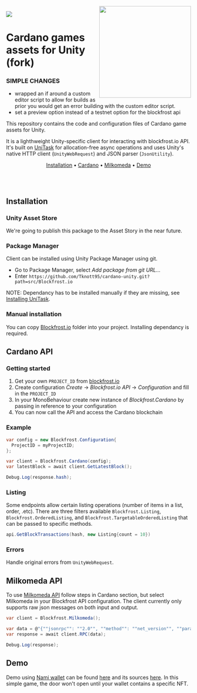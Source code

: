 <img src=".github/assets/unity_cardano_network.png" align="right" height="250" />


<a href="https://fivebinaries.com/"><img src="https://img.shields.io/badge/made%20by-Five%20Binaries-darkviolet.svg?style=flat-square" /></a>

# Cardano games assets for Unity (fork)

### SIMPLE CHANGES
 * wrapped an if around a custom editor script to allow for builds as prior you would get an error building with the custom editor script.
 * set a preview option instead of a testnet option for the blockfrost api


This repository contains the code and configuration files of Cardano game assets for Unity.

It is a lighthweight Unity-specific client for interacting with blockfrost.io API. It's built on [UniTask](https://github.com/Cysharp/UniTask) for allocation-free async operations and uses Unity's native HTTP client (`UnityWebRequest`) and JSON parser (`JsonUtility`).

<p align="center">
  <a href="#installation">Installation</a> •
  <a href="#cardano-api">Cardano</a> •
  <a href="#milkomeda-api">Milkomeda</a> •
  <a href="#demo">Demo</a> 
</p>
<br><br>

## Installation

### Unity Asset Store

We're going to publish this package to the Asset Story in the near future.

### Package Manager

Client can be installed using Unity Package Manager using git.

* Go to Package Manager, select *Add package from git URL...* 
* Enter `https://github.com/Tknott95/cardano-unity.git?path=src/Blockfrost.io`

NOTE: Dependancy has to be installed manually if they are missing, see [Installing UniTask](https://github.com/Cysharp/UniTask#install-via-git-url).

### Manual installation

You can copy [Blockfrost.io](src/Blockfrost.io) folder into your project. Installing dependancy is required.

## Cardano API

### Getting started

1. Get your own `PROJECT_ID` from [blockfrost.io](https://blockfrost.dev/docs/overview/getting-started#creating-first-project)
2. Create configuration _Create_ → _Blockfrost.io API_ → _Configuration_ and fill in the `PROJECT_ID`
3. In your MonoBehaviour create new instance of _Blockfrost.Cardano_ by passing in reference to your configuration
4. You can now call the API and access the Cardano blockchain

### Example

```csharp
var config = new Blockfrost.Configuration{
  ProjectID = myProjectID;
};

var client = Blockfrost.Cardano(config);
var latestBlock = await client.GetLatestBlock();

Debug.Log(response.hash);
```

### Listing

Some endpoints allow certain listing operations (number of items in a list, order, .etc). There are three filters available
`Blockfrost.Listing`, `Blockfrost.OrderedListing`, and `Blockfrost.TargetableOrderedListing` that can be passed to specific methods.

```csharp
api.GetBlockTransactions(hash, new Listing{count = 10})
```

### Errors

Handle original errors from `UnityWebRequest`.

## Milkomeda API

To use [Milkomeda API](https://blockfrost.dev/docs/start-building/milkomeda#supported-json-rpc-api-calls) follow steps in Cardano section, but select Milkomeda in your Blockfrost API configuration. The client currently only supports raw json messages on both input and output.

```csharp
var client = Blockfrost.Milkomeda();

var data = @"{""jsonrpc"": ""2.0"", ""method"": ""net_version"", ""params"": [], ""id"": 1}";
var response = await client.RPC(data);

Debug.Log(response);
```

## Demo

Demo using [Nami wallet](https://namiwallet.io/) can be found [here](https://fivebinaries.github.io/cardano-unity/src/Examples/Demo/) and its sources [here](src/Examples). In this simple game, the door won't open until your wallet contains a specific NFT.
